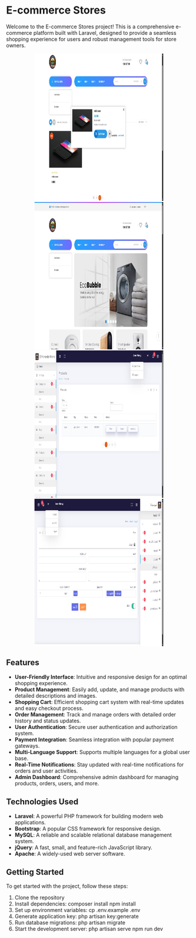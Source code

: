 # E-commerce Stores

Welcome to the E-commerce Stores project! This is a comprehensive e-commerce platform built with Laravel, designed to provide a seamless shopping experience for users and robust management tools for store owners.

<p align="center">
<img width="350" height="400" src="./public/assets/images/img1.jpeg">
<img width="350" height="400" src="./public/assets/images/img2.jpeg">
<img width="350" height="400" src="./public/assets/images/img3.jpeg">
<img width="350" height="400" src="./public/assets/images/img4.jpeg">
</p>

## Features

-   **User-Friendly Interface**: Intuitive and responsive design for an optimal shopping experience.
-   **Product Management**: Easily add, update, and manage products with detailed descriptions and images.
-   **Shopping Cart**: Efficient shopping cart system with real-time updates and easy checkout process.
-   **Order Management**: Track and manage orders with detailed order history and status updates.
-   **User Authentication**: Secure user authentication and authorization system.
-   **Payment Integration**: Seamless integration with popular payment gateways.
-   **Multi-Language Support**: Supports multiple languages for a global user base.
-   **Real-Time Notifications**: Stay updated with real-time notifications for orders and user activities.
-   **Admin Dashboard**: Comprehensive admin dashboard for managing products, orders, users, and more.

## Technologies Used

-   **Laravel**: A powerful PHP framework for building modern web applications.
-   **Bootstrap**: A popular CSS framework for responsive design.
-   **MySQL**: A reliable and scalable relational database management system.
-   **jQuery**: A fast, small, and feature-rich JavaScript library.
-   **Apache**: A widely-used web server software.

## Getting Started

To get started with the project, follow these steps:

1. Clone the repository
2. Install dependencies:
   composer install
   npm install
3. Set up environment variables:
   cp .env.example .env
4. Generate application key:
   php artisan key:generate
5. Run database migrations:
   php artisan migrate
6. Start the development server:
   php artisan serve
   npm run dev
